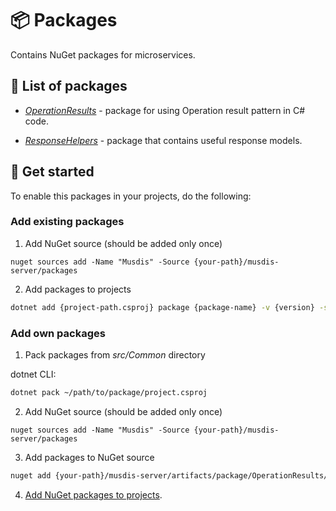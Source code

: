 # 📦 Packages 
Contains NuGet packages for microservices. 

## 📃 List of packages 

- _[OperationResults](../src/Common/OperationResults/README.md)_ - package for using Operation result pattern in C# code.

- _[ResponseHelpers](../src/Common/ResponseHelpers/README.md)_ - package that contains useful response models.

## 📝 Get started 

To enable this packages in your projects, do the following: 

### Add existing packages 

1. Add NuGet source (should be added only once)

```shell
nuget sources add -Name "Musdis" -Source {your-path}/musdis-server/packages
```

2. Add packages to projects

```sh
dotnet add {project-path.csproj} package {package-name} -v {version} -s {your-path}/musdis-server/packages
```

### Add own packages

1. Pack packages from _src/Common_ directory 

dotnet CLI: 
```sh
dotnet pack ~/path/to/package/project.csproj 
```

2. Add NuGet source (should be added only once)

```shell
nuget sources add -Name "Musdis" -Source {your-path}/musdis-server/packages
```

3. Add packages to NuGet source
```sh
nuget add {your-path}/musdis-server/artifacts/package/OperationResults/release/{package-name}.nupkg -Source {your-path}/musdis-server/packages
```

4. [Add NuGet packages to projects](#add-existing-packages).
